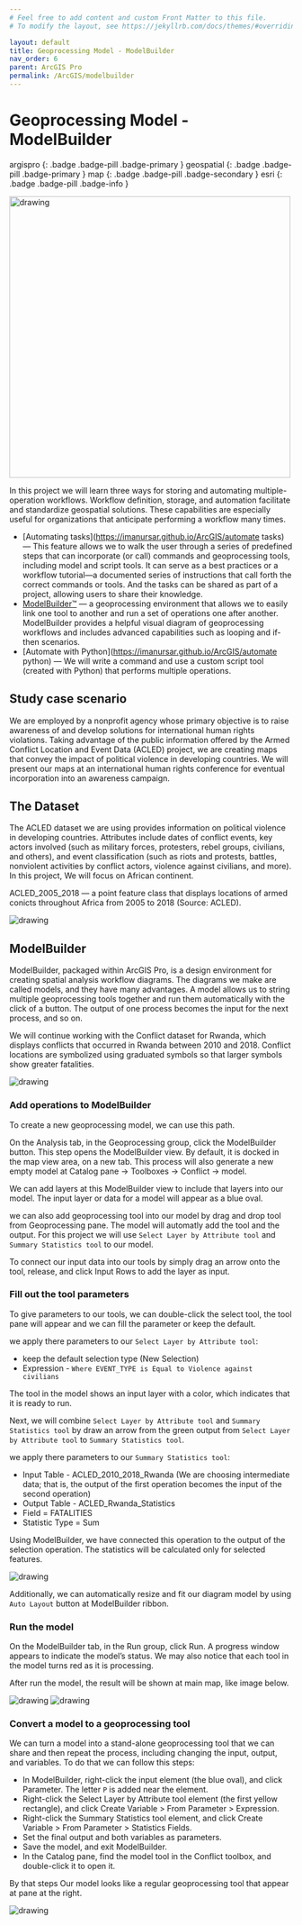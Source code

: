 ```yaml
---
# Feel free to add content and custom Front Matter to this file.
# To modify the layout, see https://jekyllrb.com/docs/themes/#overriding-theme-defaults

layout: default
title: Geoprocessing Model - ModelBuilder
nav_order: 6
parent: ArcGIS Pro
permalink: /ArcGIS/modelbuilder
---
```


# Geoprocessing Model - ModelBuilder
argispro
{: .badge .badge-pill .badge-primary }
geospatial
{: .badge .badge-pill .badge-primary }
map
{: .badge .badge-pill .badge-secondary }
esri
{: .badge .badge-pill .badge-info }

<img src="/assets/images/esri/esri_33.webp" alt="drawing"  width="500"/>

In this project we will learn three ways for storing and automating multiple-operation workflows. Workflow definition, storage, and automation facilitate and standardize geospatial solutions. These capabilities are especially useful for organizations that anticipate performing a workflow many times.

- [Automating tasks](https://imanursar.github.io/ArcGIS/automate tasks) — This feature allows we to walk the user through a series of predefined steps that can incorporate (or call) commands and geoprocessing tools, including model and script tools. It can serve as a  best practices or a workflow tutorial—a documented series of instructions that call forth the correct commands or tools. And the tasks can be shared as part of a project, allowing users to share their knowledge.
- [ModelBuilder™](https://imanursar.github.io/ArcGIS/modelbuilder) — a geoprocessing environment that allows we to easily link one tool to another and run a set of operations one after another. ModelBuilder provides a helpful visual diagram of geoprocessing workflows and includes advanced capabilities such as looping and if-then scenarios.
- [Automate with Python](https://imanursar.github.io/ArcGIS/automate python) — We will write a command and use a custom script tool (created with Python) that performs multiple operations.

## Study case scenario
We are employed by a nonprofit agency whose primary objective is to raise awareness of and develop solutions for international human rights violations. Taking advantage of the public information offered by the Armed Conflict Location and Event Data (ACLED) project, we are creating maps that convey the impact of political violence in developing countries. We will present our maps at an international human rights conference for eventual incorporation into an awareness campaign.


## The Dataset
The ACLED dataset we are using provides information on political violence in developing countries. Attributes include dates of conflict events, key actors involved (such as military forces, protesters, rebel groups, civilians, and others), and event classification (such as riots and protests, battles, nonviolent activities by conflict actors, violence against civilians, and more). In this project, We will focus on African continent. 

ACLED_2005_2018 — a point feature class that displays locations of armed conicts throughout Africa from 2005 to 2018 (Source: ACLED).

<img src="/assets/images/esri/esri_18.webp" alt="drawing"/>


## ModelBuilder
ModelBuilder, packaged within ArcGIS Pro, is a design environment for creating spatial analysis workflow diagrams. The diagrams we make are called models, and they have many advantages. A model allows us to string multiple geoprocessing tools together and run them automatically with the click of a button. The output of one process becomes the input for the next process, and so on.

We will continue working with the Conflict dataset for Rwanda, which displays conflicts that occurred in Rwanda between 2010 and 2018. Conflict locations are symbolized using graduated symbols so that larger symbols show greater fatalities. 

<img src="/assets/images/esri/esri_29.webp" alt="drawing"/>

### Add operations to ModelBuilder
To create a new geoprocessing model, we can use this path. 

On the Analysis tab, in the Geoprocessing group, click the ModelBuilder button. This step opens the ModelBuilder view. By default, it is docked in the map view area, on a new tab. This process will also generate a new empty model at Catalog pane -> Toolboxes -> Conflict -> model. 

We can add layers at this ModelBuilder view to include that layers into our model. The input layer or data for a model will appear as a blue oval. 

we can also add geoprocessing tool into our model by drag and drop tool from Geoprocessing pane. The model will automatly add the tool and the output. For this project we will use `Select Layer by Attribute tool` and `Summary Statistics tool` to our model.

To connect our input data into our tools by simply drag an arrow onto the tool, release, and click Input Rows to add the layer as input.

### Fill out the tool parameters
To give parameters to our tools, we can double-click the select tool, the tool pane will appear and we can fill the parameter or keep the default. 

we apply there parameters to our `Select Layer by Attribute tool`:
- keep the default selection type (New Selection)
- Expression - `Where EVENT_TYPE is Equal to Violence against civilians`

The tool in the model shows an input layer with a color, which indicates that it is ready to run.

Next, we will combine `Select Layer by Attribute tool` and `Summary Statistics tool` by draw an arrow from the green output from `Select Layer by Attribute tool` to `Summary Statistics tool`. 

we apply there parameters to our `Summary Statistics tool`:
- Input Table - ACLED_2010_2018_Rwanda (We are choosing intermediate data; that is, the output of the first operation becomes the input of the second operation)
- Output Table - ACLED_Rwanda_Statistics
- Field = FATALITIES
- Statistic Type = Sum

Using ModelBuilder, we have connected this operation to the output of the selection operation. The statistics will be calculated only for selected features.

<img src="/assets/images/esri/esri_30.webp" alt="drawing"/>

Additionally, we can automatically resize and fit our diagram model by using `Auto Layout` button at ModelBuilder ribbon. 

### Run the model
On the ModelBuilder tab, in the Run group, click Run. A progress window appears to indicate the model’s status. We may also notice that each tool in the model turns red as it is processing.

After run the model, the result will be shown at main map, like image below.

<img src="/assets/images/esri/esri_31.webp" alt="drawing"/>
<img src="/assets/images/esri/esri_32.webp" alt="drawing"/>


### Convert a model to a geoprocessing tool
We can turn a model into a stand-alone geoprocessing tool that we can share and then repeat the process, including changing the input, output, and variables. To do that we can follow this steps:

- In ModelBuilder, right-click the input element (the blue oval), and click Parameter. The letter `P` is added near the element. 
- Right-click the Select Layer by Attribute tool element (the first yellow rectangle), and click Create Variable > From Parameter > Expression.
- Right-click the Summary Statistics tool element, and click Create Variable > From Parameter > Statistics Fields.
- Set the final output and both variables as parameters.
- Save the model, and exit ModelBuilder.
- In the Catalog pane, find the model tool in the Conflict toolbox, and double-click it to open it.

By that steps Our model looks like a regular geoprocessing tool that appear at pane at the right.

<img src="/assets/images/esri/esri_33.webp" alt="drawing"/>

